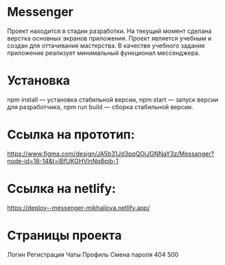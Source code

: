 # Messenger

Проект находится в стадии разработки. На текущий момент сделана верстка основных экранов приложения. 
Проект является учебным и создан для оттачивания мастерства. В качестве учебного задания приложение реализует минимальный функционал мессенджера.

# Установка

npm install — установка стабильной версии,
npm start — запуск версии для разработчика,
npm run build — сборка стабильной версии. 

# Ссылка на прототип: 
https://www.figma.com/design/JA5b31Jd3pqQOiJGNNaY3z/Messanger?node-id=18-14&t=lBfUKGHVlnNq8pib-1

# Ссылка на netlify: 
https://deploy--messenger-mikhailova.netlify.app/

# Страницы проекта

  Логин
  Регистрация
  Чаты
  Профиль
  Смена пароля
  404
  500
  